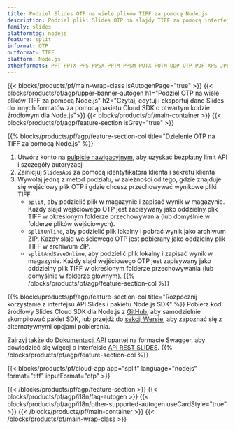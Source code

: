 ```yaml
---
title: Podziel Slides OTP na wiele plików TIFF za pomocą Node.js
description: Podziel pliki Slides OTP na slajdy TIFF za pomocą interfejsu API REST i pakietu Node.js SDK o otwartym kodzie źródłowym
family: slides
platformtag: nodejs
feature: split
informat: OTP
outformat: TIFF
platform: Node.js
otherformats: PPT PPTX PPS PPSX PPTM PPSM POTX POTM ODP OTP PDF XPS JPEG PNG BMP SVG HTML5 GIF XAML
---
```


{{< blocks/products/pf/main-wrap-class isAutogenPage="true" >}}
{{< blocks/products/pf/agp/upper-banner-autogen h1="Podziel OTP na wiele plików TIFF za pomocą Node.js" h2="Czytaj, edytuj i eksportuj dane Slides do innych formatów za pomocą pakietu Cloud SDK o otwartym kodzie źródłowym dla Node.js">}}
{{< blocks/products/pf/main-container >}}
{{< blocks/products/pf/agp/feature-section isGrey="true" >}}

{{% blocks/products/pf/agp/feature-section-col title="Dzielenie OTP na TIFF za pomocą Node.js" %}}
1. Utwórz konto na <a href="https://dashboard.aspose.cloud/">pulpicie nawigacyjnym</a>, aby uzyskać bezpłatny limit API i szczegóły autoryzacji
1. Zainicjuj ```SlidesApi``` za pomocą identyfikatora klienta i sekretu klienta
1. Wywołaj jedną z metod podziału, w zależności od tego, gdzie znajduje się wejściowy plik OTP i gdzie chcesz przechowywać wynikowe pliki TIFF
    - ```split```, aby podzielić plik w magazynie i zapisać wynik w magazynie. Każdy slajd wejściowego OTP jest zapisywany jako oddzielny plik TIFF w określonym folderze przechowywania (lub domyślnie w folderze plików wejściowych).
    - ```splitOnline```, aby podzielić plik lokalny i pobrać wynik jako archiwum ZIP. Każdy slajd wejściowego OTP jest pobierany jako oddzielny plik TIFF w archiwum ZIP.
    - ```splitAndSaveOnline```, aby podzielić plik lokalny i zapisać wynik w magazynie. Każdy slajd wejściowego OTP jest zapisywany jako oddzielny plik TIFF w określonym folderze przechowywania (lub domyślnie w folderze głównym).
{{% /blocks/products/pf/agp/feature-section-col %}}

{{% blocks/products/pf/agp/feature-section-col title="Rozpocznij korzystanie z interfejsu API Slides i pakietu Node.js SDK" %}}
Pobierz kod źródłowy Slides Cloud SDK dla Node.js z [GitHub](https://github.com/aspose-slides-cloud/aspose-slides-cloud-nodejs), aby samodzielnie skompilować pakiet SDK, lub przejdź do [sekcji Wersje](https://releases.aspose.cloud/), aby zapoznać się z alternatywnymi opcjami pobierania.

Zajrzyj także do [Dokumentacji API](https://apireference.aspose.cloud/slides/) opartej na formacie Swagger, aby dowiedzieć się więcej o interfejsie [API REST SLIDES](https://products.aspose.cloud/slides/curl/).
{{% /blocks/products/pf/agp/feature-section-col %}}

{{< blocks/products/pf/cloud-app app="split" language="nodejs" format="tiff" inputFormat="otp" >}}

{{< /blocks/products/pf/agp/feature-section >}}
{{< blocks/products/pf/agp/i18n/faq-autogen >}}
{{< blocks/products/pf/agp/i18n/other-supported-autogen useCardStyle="true" >}}
{{< /blocks/products/pf/main-container >}}
{{< /blocks/products/pf/main-wrap-class >}}